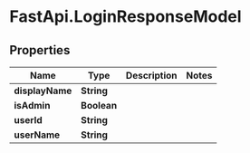 # FastApi.LoginResponseModel

## Properties

Name | Type | Description | Notes
------------ | ------------- | ------------- | -------------
**displayName** | **String** |  | 
**isAdmin** | **Boolean** |  | 
**userId** | **String** |  | 
**userName** | **String** |  | 


